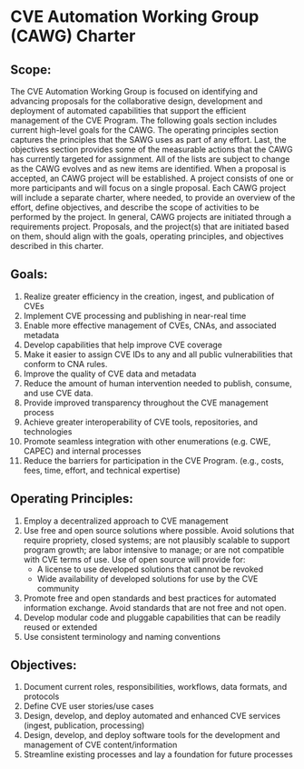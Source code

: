 # CVE Automation Working Group (CAWG) Charter

## Scope:
The CVE Automation Working Group is focused on identifying and advancing proposals for the collaborative design, 
development and deployment of automated capabilities that support the efficient management of the CVE Program. The following 
goals section includes current high-level goals for the CAWG. The operating principles section captures the principles that 
the SAWG uses as part of any effort. Last, the objectives section provides some of the measurable actions that the CAWG has 
currently targeted for assignment. All of the lists are subject to change as the CAWG evolves and as new items are identified.
When a proposal is accepted, an CAWG project will be established. A project consists of one or more participants and will 
focus on a single proposal. Each CAWG project will include a separate charter, where needed, to provide an overview of the effort,
define objectives, and describe the scope of activities to be performed by the project. In general, CAWG projects are initiated
through a requirements project. Proposals, and the project(s) that are initiated based on them, should align with the goals,
operating principles, and objectives described in this charter.

## Goals:
1. Realize greater efficiency in the creation, ingest, and publication of CVEs
1. Implement CVE processing and publishing in near-real time
1. Enable more effective management of CVEs, CNAs, and associated metadata
1. Develop capabilities that help improve CVE coverage
1. Make it easier to assign CVE IDs to any and all public vulnerabilities that conform to CNA rules.
1. Improve the quality of CVE data and metadata
1. Reduce the amount of human intervention needed to publish, consume, and use CVE data.
1. Provide improved transparency throughout the CVE management process
1. Achieve greater interoperability of CVE tools, repositories, and technologies
1. Promote seamless integration with other enumerations (e.g. CWE, CAPEC) and internal processes
1. Reduce the barriers for participation in the CVE Program. (e.g., costs, fees, time, effort, and technical expertise)

## Operating Principles:
1. Employ a decentralized approach to CVE management 
1. Use free and open source solutions where possible. Avoid solutions that require propriety, closed systems; are not plausibly scalable to support program growth; are labor intensive to manage; or are not compatible with CVE terms of use. Use of open source will provide for:
   - A license to use developed solutions that cannot be revoked
   - Wide availability of developed solutions for use by the CVE community
1. Promote free and open standards and best practices for automated information exchange. Avoid standards that are not free and not open.
1. Develop modular code and pluggable capabilities that can be readily reused or extended
1. Use consistent terminology and naming conventions

## Objectives:
1. Document current roles, responsibilities, workflows, data formats, and protocols
1. Define CVE user stories/use cases
1. Design, develop, and deploy automated and enhanced CVE services (ingest, publication, processing)
1. Design, develop, and deploy software tools for the development and management of CVE content/information
1. Streamline existing processes and lay a foundation for future processes
